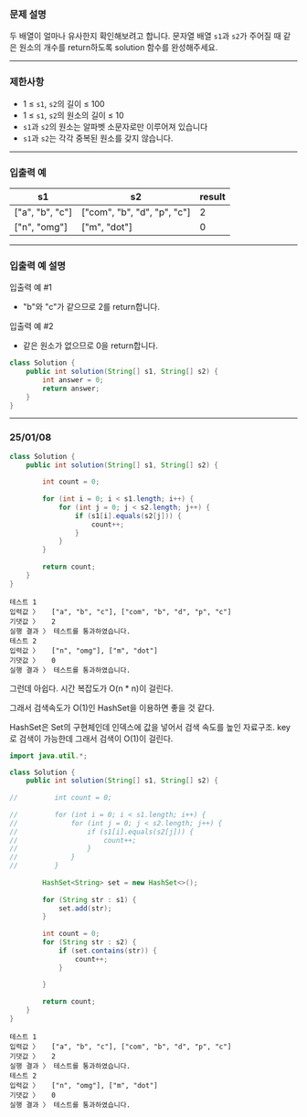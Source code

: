 [](https://school.programmers.co.kr/learn/courses/30/lessons/120903)

### **문제 설명**

두 배열이 얼마나 유사한지 확인해보려고 합니다. 문자열 배열 `s1`과 `s2`가 주어질 때 같은 원소의 개수를 return하도록 solution 함수를 완성해주세요.

---

### 제한사항

- 1 ≤ `s1`, `s2`의 길이 ≤ 100
- 1 ≤ `s1`, `s2`의 원소의 길이 ≤ 10
- `s1`과 `s2`의 원소는 알파벳 소문자로만 이루어져 있습니다
- `s1`과 `s2`는 각각 중복된 원소를 갖지 않습니다.

---

### 입출력 예

| s1 | s2 | result |
| --- | --- | --- |
| ["a", "b", "c"] | ["com", "b", "d", "p", "c"] | 2 |
| ["n", "omg"] | ["m", "dot"] | 0 |

---

### 입출력 예 설명

입출력 예 #1

- "b"와 "c"가 같으므로 2를 return합니다.

입출력 예 #2

- 같은 원소가 없으므로 0을 return합니다.

```java
class Solution {
    public int solution(String[] s1, String[] s2) {
        int answer = 0;
        return answer;
    }
}
```

---

### 25/01/08

```java
class Solution {
    public int solution(String[] s1, String[] s2) {
        
        int count = 0;
        
        for (int i = 0; i < s1.length; i++) {
            for (int j = 0; j < s2.length; j++) {
                if (s1[i].equals(s2[j])) {
                    count++;
                }
            }
        }
    
        return count;
    }
}
```

```
테스트 1
입력값 〉	["a", "b", "c"], ["com", "b", "d", "p", "c"]
기댓값 〉	2
실행 결과 〉	테스트를 통과하였습니다.
테스트 2
입력값 〉	["n", "omg"], ["m", "dot"]
기댓값 〉	0
실행 결과 〉	테스트를 통과하였습니다.
```

그런데 아쉽다. 시간 복잡도가 O(n * n)이 걸린다.

그래서 검색속도가 O(1)인 HashSet을 이용하면 좋을 것 같다.

HashSet은 Set의 구현체인데 인덱스에 값을 넣어서 검색 속도를 높인 자료구조. key로 검색이 가능한데 그래서 검색이 O(1)이 걸린다.

```java
import java.util.*;

class Solution {
    public int solution(String[] s1, String[] s2) {
        
//         int count = 0;
        
//         for (int i = 0; i < s1.length; i++) {
//             for (int j = 0; j < s2.length; j++) {
//                 if (s1[i].equals(s2[j])) {
//                     count++;
//                 }
//             }
//         }
        
        HashSet<String> set = new HashSet<>();
        
        for (String str : s1) {
            set.add(str);
        }
    
        int count = 0;
        for (String str : s2) {
            if (set.contains(str)) {
                count++;
            }
            
        }
        
        return count;
    }
}
```

```
테스트 1
입력값 〉	["a", "b", "c"], ["com", "b", "d", "p", "c"]
기댓값 〉	2
실행 결과 〉	테스트를 통과하였습니다.
테스트 2
입력값 〉	["n", "omg"], ["m", "dot"]
기댓값 〉	0
실행 결과 〉	테스트를 통과하였습니다.

```